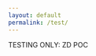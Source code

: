 ```yaml
---
layout: default
permalink: /test/
---
```


TESTING ONLY: ZD POC

<script src="/assets/js/custom.js">


    <div id="root"></div>
    <script type="module">
        import AiriaChat from "https://chat.airia.ai/api/get-chat-embed"
        AiriaChat.init({pipelineId: "8e803d5a-4996-4dfc-b4eb-cf79430fcaeb",
                        apiKey: "ak-MjQzMzQ2Nzk1OXwxNzU2Njc4MTE5ODI4fHRpLVRXVnVkR0YyYVNCSVpXRnNkR2d0VDNCbGJpQlNaV2RwYzNSeVlYUnBiMjR0VUhKdlptVnpjMmx2Ym1Gc3wxfDEwMDM4NDI4NSAg",
                        apiUrl: "https://embed-api.airia.ai",
                        greeting: "Hello! How can I assist you today?",
                        imagePath: "images/logo-header.png",
                        imageSize: "small",
                        imageBgColor: "#FFFFFF"})
    </script>

</script>


